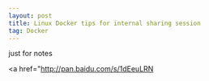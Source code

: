 ```yaml
---
layout: post
title: Linux Docker tips for internal sharing session
tag: Docker
---
```

just for notes

<a href="http://pan.baidu.com/s/1dEeuLRN</a>
